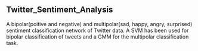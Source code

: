 ## Twitter_Sentiment_Analysis

A bipolar(poitive and negative) and multipolar(sad, happy, angry, surprised) sentiment classification network of Twitter data. A SVM has been used for bipolar classification of tweets and a GMM for the multipolar classification task.
